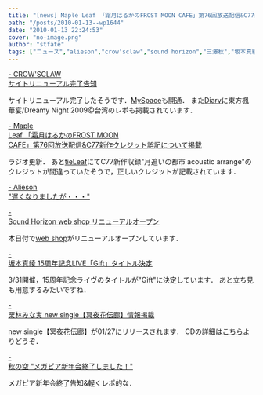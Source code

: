 ```yaml
---
title: "[news] Maple Leaf 「霜月はるかのFROST MOON CAFE」第76回放送配信&C77新作クレジット誤記について掲載"
path: "/posts/2010-01-13--wp1644"
date: "2010-01-13 22:24:53"
cover: "no-image.png"
author: "stfate"
tags: ["ニュース","alieson","crow'sclaw","sound horizon","三澤秋","坂本真綾","栗林みな実","霜月はるか"]
---
```


<style type="text/css">
<!--
p {white-space: pre-wrap};
-->
</style>

<a  href="http://www.crowsclaw.info/" target="_blank">- CROW'SCLAW サイトリニューアル完了告知</a>
<div >サイトリニューアル完了したそうです．<a href="http://www.myspace.com/crowsclawjp" target="_blank">MySpace</a>も開通．
また<a href="http://www.crowsclaw.info/diary.php" target="_blank">Diary</a>に東方楓華宴/Dreamy Night 2009@台湾のレポも掲載されています．</div>

<a  href="http://www.timerocket.co.jp/fmc/" target="_blank">- Maple Leaf 「霜月はるかのFROST MOON CAFE」第76回放送配信&C77新作クレジット誤記について掲載</a>
<div >ラジオ更新．
あと<a href="http://tieleaf.net/" target="_blank">tieLeaf</a>にてC77新作収録"月追いの都市 acoustic arrange"のクレジットが間違っていたそうで，正しいクレジットが記載されています．</div>

<a  href="http://alieson.jugem.jp/?eid=175" target="_blank">- Alieson "遅くなりましたが・・・"</a>
<div ></div>

<a  href="http://www.soundhorizon.com/information/index.html" target="_blank">- Sound Horizon web shop リニューアルオープン</a>
<div >本日付で<a href="http://www.soundhorizon-webshop.jp/" target="_blank">web shop</a>がリニューアルオープンしています．</div>

<a  href="http://www.jvcmusic.co.jp/maaya/news/index.html" target="_blank">- 坂本真綾 15周年記念LIVE「Gift」タイトル決定</a>
<div >3/31開催，15周年記念ライヴのタイトルが"Gift"に決定しています．
あと立ち見も用意するみたいですね．</div>

<a  href="http://kuribayashi-minami.jp/information/index.html" target="_blank">- 栗林みな実 new single【冥夜花伝廊】情報掲載</a>
<div >new single【冥夜花伝廊】が01/27にリリースされます．
CDの詳細は<a href="http://www.lantis.jp/new-release/data.php?id=8be67b6f0cee5bb884e05bb2c199e3bc" target="_blank">こちら</a>よりどうぞ．</div>

<a  href="http://akisorablog.blog122.fc2.com/" target="_blank">- 秋の空 "メガピア新年会終了しました！"</a>
<div >メガピア新年会終了告知&軽くレポ的な．</div>